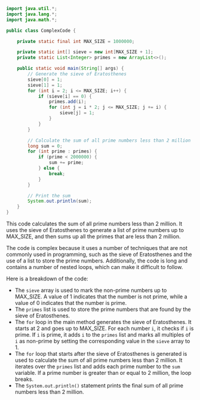 ```java
import java.util.*;
import java.lang.*;
import java.math.*;

public class ComplexCode {

    private static final int MAX_SIZE = 1000000;

    private static int[] sieve = new int[MAX_SIZE + 1];
    private static List<Integer> primes = new ArrayList<>();

    public static void main(String[] args) {
        // Generate the sieve of Eratosthenes
        sieve[0] = 1;
        sieve[1] = 1;
        for (int i = 2; i <= MAX_SIZE; i++) {
            if (sieve[i] == 0) {
                primes.add(i);
                for (int j = i * 2; j <= MAX_SIZE; j += i) {
                    sieve[j] = 1;
                }
            }
        }

        // Calculate the sum of all prime numbers less than 2 million
        long sum = 0;
        for (int prime : primes) {
            if (prime < 2000000) {
                sum += prime;
            } else {
                break;
            }
        }

        // Print the sum
        System.out.println(sum);
    }
}
```

This code calculates the sum of all prime numbers less than 2 million. It uses the sieve of Eratosthenes to generate a list of prime numbers up to MAX_SIZE, and then sums up all the primes that are less than 2 million.

The code is complex because it uses a number of techniques that are not commonly used in programming, such as the sieve of Eratosthenes and the use of a list to store the prime numbers. Additionally, the code is long and contains a number of nested loops, which can make it difficult to follow.

Here is a breakdown of the code:

* The `sieve` array is used to mark the non-prime numbers up to MAX_SIZE. A value of 1 indicates that the number is not prime, while a value of 0 indicates that the number is prime.
* The `primes` list is used to store the prime numbers that are found by the sieve of Eratosthenes.
* The `for` loop in the main method generates the sieve of Eratosthenes. It starts at 2 and goes up to MAX_SIZE. For each number `i`, it checks if `i` is prime. If `i` is prime, it adds `i` to the `primes` list and marks all multiples of `i` as non-prime by setting the corresponding value in the `sieve` array to 1.
* The `for` loop that starts after the sieve of Eratosthenes is generated is used to calculate the sum of all prime numbers less than 2 million. It iterates over the `primes` list and adds each prime number to the `sum` variable. If a prime number is greater than or equal to 2 million, the loop breaks.
* The `System.out.println()` statement prints the final sum of all prime numbers less than 2 million.
